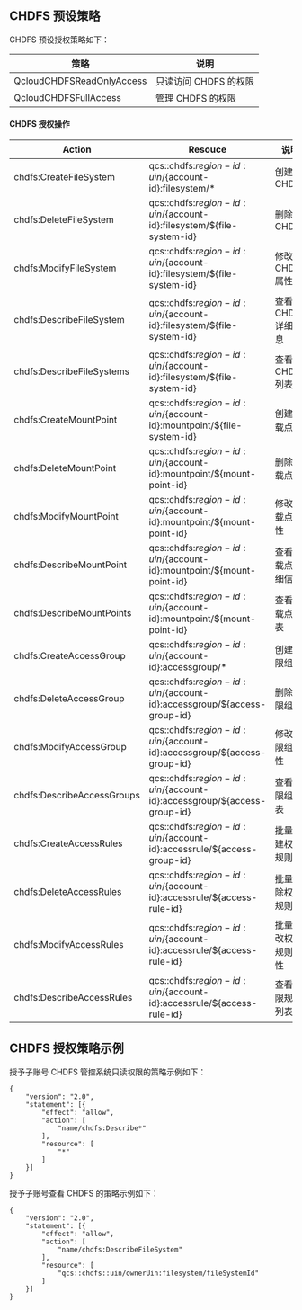 ## CHDFS 预设策略
CHDFS 预设授权策略如下：

| 策略| 说明 |
|---------|---------|
| QcloudCHDFSReadOnlyAccess | 只读访问 CHDFS 的权限 | 
| QcloudCHDFSFullAccess | 管理 CHDFS 的权限 |


#### CHDFS 授权操作

| **Action**                 | **Resouce**                                                  | **说明**             |
| -------------------------- | ------------------------------------------------------------ | -------------------- |
| chdfs:CreateFileSystem     | qcs::chdfs:${region-id}:uin/${account-id}:filesystem/*       | 创建 CHDFS            |
| chdfs:DeleteFileSystem     | qcs::chdfs:${region-id}:uin/${account-id}:filesystem/${file-system-id} | 删除 CHDFS            |
| chdfs:ModifyFileSystem     | qcs::chdfs:${region-id}:uin/${account-id}:filesystem/${file-system-id} | 修改 CHDFS 属性        |
| chdfs:DescribeFileSystem   | qcs::chdfs:${region-id}:uin/${account-id}:filesystem/${file-system-id} | 查看 CHDFS 详细信息    |
| chdfs:DescribeFileSystems  | qcs::chdfs:${region-id}:uin/${account-id}:filesystem/${file-system-id} | 查看 CHDFS 列表        |
| chdfs:CreateMountPoint     | qcs::chdfs:${region-id}:uin/${account-id}:mountpoint/${file-system-id} | 创建挂载点           |
| chdfs:DeleteMountPoint     | qcs::chdfs:${region-id}:uin/${account-id}:mountpoint/${mount-point-id} | 删除挂载点           |
| chdfs:ModifyMountPoint     | qcs::chdfs:${region-id}:uin/${account-id}:mountpoint/${mount-point-id} | 修改挂载点属性       |
| chdfs:DescribeMountPoint   | qcs::chdfs:${region-id}:uin/${account-id}:mountpoint/${mount-point-id} | 查看挂载点详细信息   |
| chdfs:DescribeMountPoints  | qcs::chdfs:${region-id}:uin/${account-id}:mountpoint/${mount-point-id} | 查看挂载点列表       |
| chdfs:CreateAccessGroup    | qcs::chdfs:${region-id}:uin/${account-id}:accessgroup/*      | 创建权限组           |
| chdfs:DeleteAccessGroup    | qcs::chdfs:${region-id}:uin/${account-id}:accessgroup/${access-group-id} | 删除权限组           |
| chdfs:ModifyAccessGroup    | qcs::chdfs:${region-id}:uin/${account-id}:accessgroup/${access-group-id} | 修改权限组属性       |
| chdfs:DescribeAccessGroups | qcs::chdfs:${region-id}:uin/${account-id}:accessgroup/${access-group-id} | 查看权限组列表       |
| chdfs:CreateAccessRules    | qcs::chdfs:${region-id}:uin/${account-id}:accessrule/${access-group-id}  | 批量创建权限规则     |
| chdfs:DeleteAccessRules    | qcs::chdfs:${region-id}:uin/${account-id}:accessrule/${access-rule-id} | 批量删除权限规则     |
| chdfs:ModifyAccessRules    | qcs::chdfs:${region-id}:uin/${account-id}:accessrule/${access-rule-id} | 批量修改权限规则属性 |
| chdfs:DescribeAccessRules  | qcs::chdfs:${region-id}:uin/${account-id}:accessrule/${access-rule-id} | 查看权限规则列表     |

## CHDFS 授权策略示例
授予子账号 CHDFS 管控系统只读权限的策略示例如下：
```
{
	"version": "2.0",
	"statement": [{
		"effect": "allow",
		"action": [
			"name/chdfs:Describe*"
		],
		"resource": [
	 		"*"
		]
	}]
}
```

授予子账号查看 CHDFS 的策略示例如下：
```
{
	"version": "2.0",
	"statement": [{
		"effect": "allow",
		"action": [
 			"name/chdfs:DescribeFileSystem"
  		],
		"resource": [
			"qcs::chdfs::uin/ownerUin:filesystem/fileSystemId"
		]
	}]
}
```
